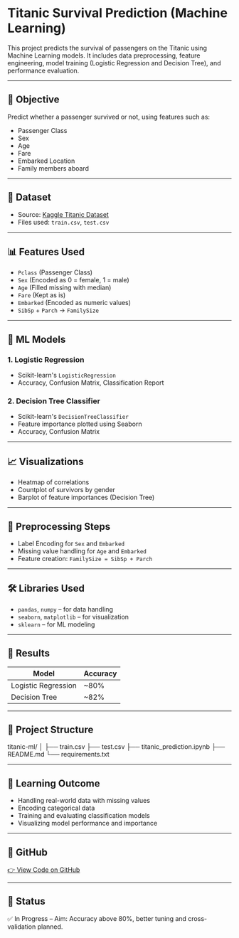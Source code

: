 # Titanic Survival Prediction (Machine Learning)

This project predicts the survival of passengers on the Titanic using Machine Learning models. It includes data preprocessing, feature engineering, model training (Logistic Regression and Decision Tree), and performance evaluation.

---

## 🚀 Objective

Predict whether a passenger survived or not, using features such as:

- Passenger Class
- Sex
- Age
- Fare
- Embarked Location
- Family members aboard

---

## 📁 Dataset

- Source: [Kaggle Titanic Dataset](https://www.kaggle.com/competitions/titanic/data)
- Files used: `train.csv`, `test.csv`

---

## 📊 Features Used

- `Pclass` (Passenger Class)
- `Sex` (Encoded as 0 = female, 1 = male)
- `Age` (Filled missing with median)
- `Fare` (Kept as is)
- `Embarked` (Encoded as numeric values)
- `SibSp` + `Parch` → `FamilySize`

---

## 🧪 ML Models

### 1. Logistic Regression

- Scikit-learn's `LogisticRegression`
- Accuracy, Confusion Matrix, Classification Report

### 2. Decision Tree Classifier

- Scikit-learn's `DecisionTreeClassifier`
- Feature importance plotted using Seaborn
- Accuracy, Confusion Matrix

---

## 📈 Visualizations

- Heatmap of correlations
- Countplot of survivors by gender
- Barplot of feature importances (Decision Tree)

---

## 🧹 Preprocessing Steps

- Label Encoding for `Sex` and `Embarked`
- Missing value handling for `Age` and `Embarked`
- Feature creation: `FamilySize = SibSp + Parch`

---

## 🛠️ Libraries Used

- `pandas`, `numpy` – for data handling
- `seaborn`, `matplotlib` – for visualization
- `sklearn` – for ML modeling

---

## 📌 Results

| Model                | Accuracy |
|---------------------|----------|
| Logistic Regression | ~80%     |
| Decision Tree       | ~82%     |

---

## 📂 Project Structure

titanic-ml/
│
├── train.csv
├── test.csv
├── titanic_prediction.ipynb
├── README.md
└── requirements.txt



---

## 🧠 Learning Outcome

- Handling real-world data with missing values
- Encoding categorical data
- Training and evaluating classification models
- Visualizing model performance and importance

---

## 🔗 GitHub

[👉 View Code on GitHub](https://github.com/yourusername/titanic-ml)

---

## 📌 Status

✅ In Progress – Aim: Accuracy above 80%, better tuning and cross-validation planned.

